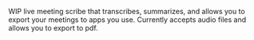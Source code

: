 WIP live meeting scribe that transcribes, summarizes, and allows you to export your meetings to apps you use. Currently accepts audio files and allows you to export to pdf.
